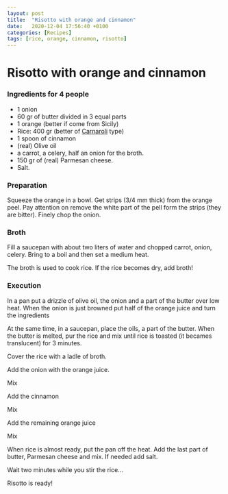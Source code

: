 ```yaml
---
layout: post
title:  "Risotto with orange and cinnamon"
date:   2020-12-04 17:56:40 +0100
categories: [Recipes]
tags: [rice, orange, cinnamon, risotto]
---
```


# Risotto with orange and cinnamon

### Ingredients for 4 people

* 1 onion
* 60 gr of butter divided in 3 equal parts
* 1 orange (better if come from Sicily)
* Rice: 400 gr (better of [Carnaroli](https://en.wikipedia.org/wiki/Carnaroli) type)
* 1 spoon of cinnamon
* (real) Olive oil
* a carrot, a celery, half an onion for the broth.
* 150 gr of (real) Parmesan cheese.
* Salt.

### Preparation

Squeeze the orange in a bowl.
Get strips (3/4 mm thick) from the orange peel. Pay attention on remove the white part of the pell form the strips (they are bitter).
Finely chop the onion.

### Broth

Fill a saucepan with about two liters of water and chopped carrot, onion, celery. Bring to a boil and then set a medium heat.

The broth is used to cook rice. If the rice becomes dry, add broth!

### Execution

In a pan put a drizzle of olive oil, the onion and a part of the butter over low heat.
When the onion is just browned put half of the orange juice and turn the ingredients

At the same time, in a saucepan, place the oils, a part of the butter. When the butter is melted, pur the rice and mix until rice is toasted (it becames translucent) for 3 minutes.

Cover the rice with a ladle of broth.

Add the onion with the orange juice.

Mix

Add the cinnamon

Mix

Add the remaining orange juice

Mix

When rice is almost ready, put the pan off the heat. Add the last part of butter, Parmesan cheese and mix. If needed add salt. 

Wait two minutes while you stir the rice... 

Risotto is ready!